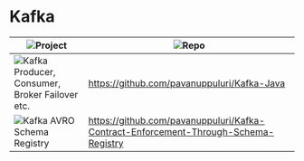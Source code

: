 # Kafka

| ![Project](https://img.shields.io/badge/Project-blue.svg)      | ![Repo](https://img.shields.io/badge/Repo-blue.svg)         |
|--------------|------------------|
| ![Kafka Producer, Consumer, Broker Failover etc.](https://img.shields.io/badge/Kafka%20Producer,Consumer,Broker%20Failover%20etc.-red.svg)        | https://github.com/pavanuppuluri/Kafka-Java           |
| ![Kafka AVRO Schema Registry](https://img.shields.io/badge/Kafka%20AVRO%20Schema%20Registry-red.svg)        |      https://github.com/pavanuppuluri/Kafka-Contract-Enforcement-Through-Schema-Registry     |
